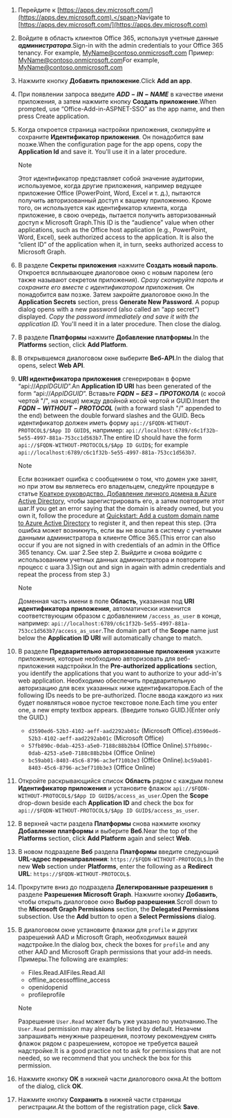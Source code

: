 

1. <span data-ttu-id="3a4b4-101">Перейдите к [https://apps.dev.microsoft.com/](https://apps.dev.microsoft.com).</span><span class="sxs-lookup"><span data-stu-id="3a4b4-101">Navigate to [https://apps.dev.microsoft.com/](https://apps.dev.microsoft.com)</span></span>

1. <span data-ttu-id="3a4b4-102">Войдите в область клиентов Office 365, используя учетные данные ***администратора***.</span><span class="sxs-lookup"><span data-stu-id="3a4b4-102">Sign-in with the admin credentials to your Office 365 tenancy. For example, MyName@contoso.onmicrosoft.com</span></span> <span data-ttu-id="3a4b4-103">Пример: MyName@contoso.onmicrosoft.com</span><span class="sxs-lookup"><span data-stu-id="3a4b4-103">For example, MyName@contoso.onmicrosoft.com</span></span>

1. <span data-ttu-id="3a4b4-104">Нажмите кнопку **Добавить приложение**.</span><span class="sxs-lookup"><span data-stu-id="3a4b4-104">Click **Add an app**.</span></span>

1. <span data-ttu-id="3a4b4-105">При появлении запроса введите **$ADD-IN-NAME$** в качестве имени приложения, а затем нажмите кнопку **Создать приложение**.</span><span class="sxs-lookup"><span data-stu-id="3a4b4-105">When prompted, use “Office-Add-in-ASPNET-SSO” as the app name, and then press Create application.</span></span>

1. <span data-ttu-id="3a4b4-p102">Когда откроется страница настройки приложения, скопируйте и сохраните **Идентификатор приложения**. Он понадобится вам позже.</span><span class="sxs-lookup"><span data-stu-id="3a4b4-p102">When the configuration page for the app opens, copy the **Application Id** and save it. You'll use it in a later procedure.</span></span>

    > [!NOTE]
    > <span data-ttu-id="3a4b4-p103">Этот идентификатор представляет собой значение аудитории, используемое, когда другие приложения, например ведущее приложение Office (PowerPoint, Word, Excel и т. д.), пытаются получить авторизованный доступ к вашему приложению. Кроме того, он используется как идентификатор клиента, когда приложение, в свою очередь, пытается получить авторизованный доступ к Microsoft Graph.</span><span class="sxs-lookup"><span data-stu-id="3a4b4-p103">This ID is the “audience” value when other applications, such as the Office host application (e.g., PowerPoint, Word, Excel), seek authorized access to the application. It is also the “client ID” of the application when it, in turn, seeks authorized access to Microsoft Graph.</span></span>

1. <span data-ttu-id="3a4b4-p104">В разделе **Секреты приложения** нажмите **Создать новый пароль**. Откроется всплывающее диалоговое окно с новым паролем (его также называют секретом приложения). *Сразу скопируйте пароль и сохраните его вместе с идентификатором приложения.* Он понадобится вам позже. Затем закройте диалоговое окно.</span><span class="sxs-lookup"><span data-stu-id="3a4b4-p104">In the **Application Secrets** section, press **Generate New Password**. A popup dialog opens with a new password (also called an “app secret”) displayed. *Copy the password immediately and save it with the application ID.* You'll need it in a later procedure. Then close the dialog.</span></span>

1. <span data-ttu-id="3a4b4-115">В разделе **Платформы** нажмите **Добавление платформы**.</span><span class="sxs-lookup"><span data-stu-id="3a4b4-115">In the **Platforms** section, click **Add Platform**.</span></span>

1. <span data-ttu-id="3a4b4-116">В открывшемся диалоговом окне выберите **Веб-API**.</span><span class="sxs-lookup"><span data-stu-id="3a4b4-116">In the dialog that opens, select **Web API**.</span></span>

1. <span data-ttu-id="3a4b4-117">**URI идентификатора приложения** сгенерирован в форме “api://$App ID GUID$”.</span><span class="sxs-lookup"><span data-stu-id="3a4b4-117">An **Application ID URI** has been generated of the form “api://$App ID GUID$”.</span></span> <span data-ttu-id="3a4b4-118">Вставьте **$FQDN-БЕЗ-ПРОТОКОЛА$** (с косой чертой "/", на конце) между двойной косой чертой и GUID.</span><span class="sxs-lookup"><span data-stu-id="3a4b4-118">Insert the **$FQDN-WITHOUT-PROTOCOL$** (with a forward slash "/" appended to the end) between the double forward slashes and the GUID.</span></span> <span data-ttu-id="3a4b4-119">Весь идентификатор должен иметь форму `api://$FQDN-WITHOUT-PROTOCOL$/$App ID GUID$`, например: `api://localhost:6789/c6c1f32b-5e55-4997-881a-753cc1d563b7`.</span><span class="sxs-lookup"><span data-stu-id="3a4b4-119">The entire ID should have the form `api://$FQDN-WITHOUT-PROTOCOL$/$App ID GUID$`; for example `api://localhost:6789/c6c1f32b-5e55-4997-881a-753cc1d563b7`.</span></span>

    > [!NOTE]
    > <span data-ttu-id="3a4b4-120">Если возникает ошибка с сообщением о том, что домен уже занят, но при этом вы являетесь его владельцем, следуйте процедуре в статье [Краткое руководство. Добавление личного домена в Azure Active Directory](https://docs.microsoft.com/azure/active-directory/add-custom-domain), чтобы зарегистрировать его, а затем повторите этот шаг.</span><span class="sxs-lookup"><span data-stu-id="3a4b4-120">If you get an error saying that the domain is already owned, but you own it, follow the procedure at [Quickstart: Add a custom domain name to Azure Active Directory](https://docs.microsoft.com/azure/active-directory/add-custom-domain) to register it, and then repeat this step.</span></span> <span data-ttu-id="3a4b4-121">(Эта ошибка может возникнуть, если вы не вошли в систему с учетными данными администратора в клиенте Office 365.</span><span class="sxs-lookup"><span data-stu-id="3a4b4-121">(This error can also occur if you are not signed in with credentials of an admin in the Office 365 tenancy.</span></span> <span data-ttu-id="3a4b4-122">См. шаг 2.</span><span class="sxs-lookup"><span data-stu-id="3a4b4-122">See step 2.</span></span> <span data-ttu-id="3a4b4-123">Выйдите и снова войдите с использованием учетных данных администратора и повторите процесс с шага 3.)</span><span class="sxs-lookup"><span data-stu-id="3a4b4-123">Sign out and sign in again with admin credentials and repeat the process from step 3.)</span></span>

    > [!NOTE]
    > <span data-ttu-id="3a4b4-124">Доменная часть имени в поле **Область**, указанная под **URI идентификатора приложения**, автоматически изменится соответствующим образом с добавлением `/access_as_user` в конце, например: `api://localhost:6789/c6c1f32b-5e55-4997-881a-753cc1d563b7/access_as_user`.</span><span class="sxs-lookup"><span data-stu-id="3a4b4-124">The domain part of the **Scope** name just below the **Application ID URI** will automatically change to match.</span></span>

1. <span data-ttu-id="3a4b4-125">В разделе **Предварительно авторизованные приложения** укажите приложения, которые необходимо авторизовать для веб-приложения надстройки.</span><span class="sxs-lookup"><span data-stu-id="3a4b4-125">In the **Pre-authorized applications** section, you identify the applications that you want to authorize to your add-in's web application.</span></span> <span data-ttu-id="3a4b4-126">Необходимо обеспечить предварительную авторизацию для всех указанных ниже идентификаторов.</span><span class="sxs-lookup"><span data-stu-id="3a4b4-126">Each of the following IDs needs to be pre-authorized.</span></span> <span data-ttu-id="3a4b4-127">После ввода каждого из них будет появляться новое пустое текстовое поле.</span><span class="sxs-lookup"><span data-stu-id="3a4b4-127">Each time you enter one, a new empty textbox appears.</span></span> <span data-ttu-id="3a4b4-128">(Введите только GUID.)</span><span class="sxs-lookup"><span data-stu-id="3a4b4-128">(Enter only the GUID.)</span></span>
    * <span data-ttu-id="3a4b4-129">`d3590ed6-52b3-4102-aeff-aad2292ab01c` (Microsoft Office).</span><span class="sxs-lookup"><span data-stu-id="3a4b4-129">`d3590ed6-52b3-4102-aeff-aad2292ab01c` (Microsoft Office)</span></span>
    * <span data-ttu-id="3a4b4-130">`57fb890c-0dab-4253-a5e0-7188c88b2bb4` (Office Online).</span><span class="sxs-lookup"><span data-stu-id="3a4b4-130">`57fb890c-0dab-4253-a5e0-7188c88b2bb4` (Office Online)</span></span>
    * <span data-ttu-id="3a4b4-131">`bc59ab01-8403-45c6-8796-ac3ef710b3e3` (Office Online).</span><span class="sxs-lookup"><span data-stu-id="3a4b4-131">`bc59ab01-8403-45c6-8796-ac3ef710b3e3` (Office Online)</span></span>

1. <span data-ttu-id="3a4b4-132">Откройте раскрывающийся список **Область** рядом с каждым полем **Идентификатор приложения** и установите флажок `api://$FQDN-WITHOUT-PROTOCOL$/$App ID GUID$/access_as_user`.</span><span class="sxs-lookup"><span data-stu-id="3a4b4-132">Open the **Scope** drop-down beside each **Application ID** and check the box for `api://$FQDN-WITHOUT-PROTOCOL$/$App ID GUID$/access_as_user`.</span></span>

1. <span data-ttu-id="3a4b4-133">В верхней части раздела **Платформы** снова нажмите кнопку **Добавление платформы** и выберите **Веб**.</span><span class="sxs-lookup"><span data-stu-id="3a4b4-133">Near the top of the **Platforms** section, click **Add Platform** again and select **Web**.</span></span>

1. <span data-ttu-id="3a4b4-134">В новом подразделе **Веб** раздела **Платформы** введите следующий **URL-адрес перенаправления**: `https://$FQDN-WITHOUT-PROTOCOL$`.</span><span class="sxs-lookup"><span data-stu-id="3a4b4-134">In the new **Web** section under **Platforms**, enter the following as a **Redirect URL**: `https://$FQDN-WITHOUT-PROTOCOL$`.</span></span>

1. <span data-ttu-id="3a4b4-p108">Прокрутите вниз до подраздела **Делегированные разрешения** в разделе **Разрешения Microsoft Graph**. Нажмите кнопку **Добавить**, чтобы открыть диалоговое окно **Выбор разрешения**.</span><span class="sxs-lookup"><span data-stu-id="3a4b4-p108">Scroll down to the **Microsoft Graph Permissions** section, the **Delegated Permissions** subsection. Use the **Add** button to open a **Select Permissions** dialog.</span></span>

1. <span data-ttu-id="3a4b4-137">В диалоговом окне установите флажки для `profile` и других разрешений AAD и Microsoft Graph, необходимых вашей надстройке.</span><span class="sxs-lookup"><span data-stu-id="3a4b4-137">In the dialog box, check the boxes for `profile` and any other AAD and Microsoft Graph permissions that your add-in needs.</span></span> <span data-ttu-id="3a4b4-138">Примеры.</span><span class="sxs-lookup"><span data-stu-id="3a4b4-138">The following are examples:</span></span>

    * <span data-ttu-id="3a4b4-139">Files.Read.All</span><span class="sxs-lookup"><span data-stu-id="3a4b4-139">Files.Read.All</span></span>
    * <span data-ttu-id="3a4b4-140">offline_access</span><span class="sxs-lookup"><span data-stu-id="3a4b4-140">offline_access</span></span>
    * <span data-ttu-id="3a4b4-141">openid</span><span class="sxs-lookup"><span data-stu-id="3a4b4-141">openid</span></span>
    * <span data-ttu-id="3a4b4-142">profile</span><span class="sxs-lookup"><span data-stu-id="3a4b4-142">profile</span></span>

    > [!NOTE]
    > <span data-ttu-id="3a4b4-143">Разрешение `User.Read` может быть уже указано по умолчанию.</span><span class="sxs-lookup"><span data-stu-id="3a4b4-143">The `User.Read` permission may already be listed by default.</span></span> <span data-ttu-id="3a4b4-144">Незачем запрашивать ненужные разрешения, поэтому рекомендуем снять флажок рядом с разрешением, которое не требуется вашей надстройке.</span><span class="sxs-lookup"><span data-stu-id="3a4b4-144">It is a good practice not to ask for permissions that are not needed, so we recommend that you uncheck the box for this permission.</span></span>

1. <span data-ttu-id="3a4b4-145">Нажмите кнопку **ОК** в нижней части диалогового окна.</span><span class="sxs-lookup"><span data-stu-id="3a4b4-145">At the bottom of the dialog, click **OK**.</span></span>

1. <span data-ttu-id="3a4b4-146">Нажмите кнопку **Сохранить** в нижней части страницы регистрации.</span><span class="sxs-lookup"><span data-stu-id="3a4b4-146">At the bottom of the registration page, click **Save**.</span></span>
